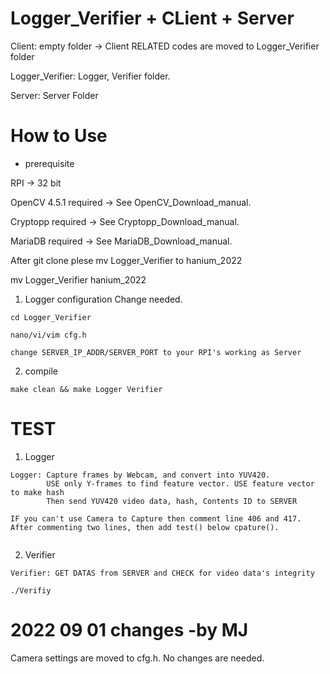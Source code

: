 # Logger_Verifier + CLient + Server

Client: empty folder -> Client RELATED codes are moved to Logger_Verifier folder

Logger_Verifier: Logger, Verifier folder. 

Server: Server Folder

# How to Use
+ prerequisite

RPI -> 32 bit

OpenCV 4.5.1 required -> See OpenCV_Download_manual.

Cryptopp required -> See Cryptopp_Download_manual.

MariaDB required -> See MariaDB_Download_manual.

After git clone plese mv Logger_Verifier to hanium_2022

mv Logger_Verifier hanium_2022

1. Logger configuration Change needed.
```
cd Logger_Verifier
```
```
nano/vi/vim cfg.h
```
```
change SERVER_IP_ADDR/SERVER_PORT to your RPI's working as Server
```
2. compile 
```
make clean && make Logger Verifier
```

# TEST
1. Logger
```
Logger: Capture frames by Webcam, and convert into YUV420.
        USE only Y-frames to find feature vector. USE feature vector to make hash
        Then send YUV420 video data, hash, Contents ID to SERVER
```
```
IF you can't use Camera to Capture then comment line 406 and 417. After commenting two lines, then add test() below cpature().
    
```

2. Verifier
```
Verifier: GET DATAS from SERVER and CHECK for video data's integrity
```
```
./Verifiy
```
# 2022 09 01 changes -by MJ
Camera settings are moved to cfg.h. No changes are needed.

